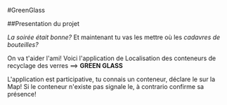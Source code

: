 #GreenGlass

##Presentation du projet

*La soirée était bonne?*
Et maintenant tu vas les mettre où les *cadavres de bouteilles?*

On va t'aider l'ami!
Voici l'application de Localisation des conteneurs de recyclage des verres ==> **GREEN GLASS**

L'application est participative, tu connais un conteneur, déclare le sur la Map!
Si le conteneur n'existe pas signale le, à contrario confirme sa présence! 